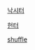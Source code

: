 [낙시터](https://swexpertacademy.com/main/talk/codeBattle/problemDetail.do?contestProbId=AYLNTUm6AswDFASv&categoryId=AYLNSmY6An0DFASv&categoryType=BATTLE&battleMainPageIndex=1)

[헌터](https://swexpertacademy.com/main/talk/codeBattle/problemDetail.do?contestProbId=AYLNULBaAyQDFASv&categoryId=AYLNSmY6An0DFASv&categoryType=BATTLE&battleMainPageIndex=1)

[shuffle](https://swexpertacademy.com/main/talk/codeBattle/problemDetail.do?contestProbId=AYLNVK8qA3QDFASv&categoryId=AYLNSmY6An0DFASv&categoryType=BATTLE&battleMainPageIndex=1)

